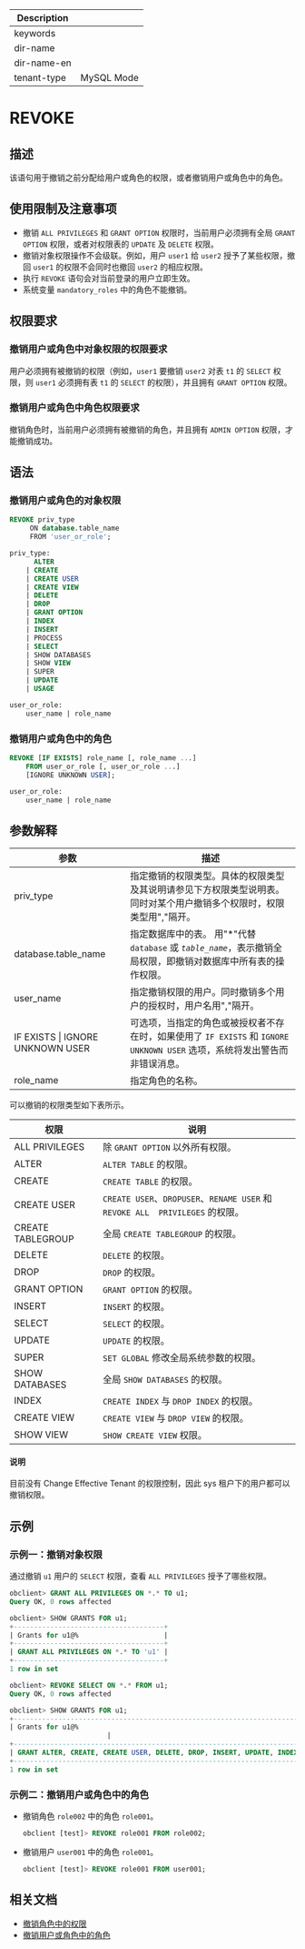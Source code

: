 | Description   |                 |
|---------------|-----------------|
| keywords      |                 |
| dir-name      |                 |
| dir-name-en   |                 |
| tenant-type   | MySQL Mode      |

# REVOKE

## 描述

该语句用于撤销之前分配给用户或角色的权限，或者撤销用户或角色中的角色。

## 使用限制及注意事项

* 撤销 `ALL PRIVILEGES` 和 `GRANT OPTION` 权限时，当前用户必须拥有全局 `GRANT OPTION` 权限，或者对权限表的 `UPDATE` 及 `DELETE` 权限。
* 撤销对象权限操作不会级联。例如，用户 `user1` 给 `user2` 授予了某些权限，撤回 `user1` 的权限不会同时也撤回 `user2` 的相应权限。
* 执行 `REVOKE` 语句会对当前登录的用户立即生效。
* 系统变量 `mandatory_roles` 中的角色不能撤销。

## 权限要求

### 撤销用户或角色中对象权限的权限要求

用户必须拥有被撤销的权限（例如，`user1` 要撤销 `user2` 对表 `t1` 的 `SELECT` 权限，则 `user1` 必须拥有表 `t1` 的 `SELECT` 的权限），并且拥有 `GRANT OPTION` 权限。

### 撤销用户或角色中角色权限要求

撤销角色时，当前用户必须拥有被撤销的角色，并且拥有 `ADMIN OPTION` 权限，才能撤销成功。

## 语法

### 撤销用户或角色的对象权限

```sql
REVOKE priv_type
     ON database.table_name
     FROM 'user_or_role';

priv_type:
      ALTER
    | CREATE
    | CREATE USER
    | CREATE VIEW
    | DELETE
    | DROP
    | GRANT OPTION
    | INDEX
    | INSERT
    | PROCESS
    | SELECT
    | SHOW DATABASES
    | SHOW VIEW
    | SUPER
    | UPDATE
    | USAGE

user_or_role:
    user_name | role_name
```

### 撤销用户或角色中的角色

```sql
REVOKE [IF EXISTS] role_name [, role_name ...]
    FROM user_or_role [, user_or_role ...]
    [IGNORE UNKNOWN USER];

user_or_role:
    user_name | role_name
```

## 参数解释

|       **参数**        |                                          **描述**                                           |
|---------------------|-------------------------------------------------------------------------------------------|
| priv_type           | 指定撤销的权限类型。具体的权限类型及其说明请参见下方权限类型说明表。 同时对某个用户撤销多个权限时，权限类型用","隔开。             |
| database.table_name | 指定数据库中的表。 用"\*"代替 `database` 或 *`table_name`*，表示撤销全局权限，即撤销对数据库中所有表的操作权限。 |
| user_name           | 指定撤销权限的用户。同时撤销多个用户的授权时，用户名用","隔开。                                                         |
| IF EXISTS \| IGNORE UNKNOWN USER | 可选项，当指定的角色或被授权者不存在时，如果使用了 `IF EXISTS` 和 `IGNORE UNKNOWN USER` 选项，系统将发出警告而非错误消息。|
| role_name           | 指定角色的名称。|

可以撤销的权限类型如下表所示。

|      **权限**       |                                 **说明**                                 |
|-------------------|------------------------------------------------------------------------|
| ALL PRIVILEGES    | 除 `GRANT OPTION` 以外所有权限。                                               |
| ALTER             | `ALTER TABLE` 的权限。                                                     |
| CREATE            | `CREATE TABLE` 的权限。                                                    |
| CREATE USER       | `CREATE USER`、`DROPUSER`、`RENAME USER` 和 `REVOKE ALL  PRIVILEGES` 的权限。 |
| CREATE TABLEGROUP | 全局 `CREATE TABLEGROUP` 的权限。                                            |
| DELETE            | `DELETE` 的权限。                                                          |
| DROP              | `DROP` 的权限。                                                            |
| GRANT OPTION      | `GRANT OPTION` 的权限。                                                    |
| INSERT            | `INSERT` 的权限。                                                          |
| SELECT            | `SELECT` 的权限。                                                          |
| UPDATE            | `UPDATE` 的权限。                                                          |
| SUPER             | `SET GLOBAL` 修改全局系统参数的权限。                                              |
| SHOW DATABASES    | 全局 `SHOW DATABASES` 的权限。                                               |
| INDEX             | `CREATE INDEX` 与 `DROP INDEX` 的权限。                                     |
| CREATE VIEW       | `CREATE VIEW` 与 `DROP VIEW` 的权限。                                       |
| SHOW VIEW         | `SHOW CREATE VIEW` 权限。                                                 |

  <main id="notice" type='explain'>
    <h4>说明</h4>
    <p>目前没有 Change Effective Tenant 的权限控制，因此 sys 租户下的用户都可以撤销权限。</p>
  </main>

## 示例

### 示例一：撤销对象权限

通过撤销 `u1` 用户的 `SELECT` 权限，查看 `ALL PRIVILEGES` 授予了哪些权限。

```sql
obclient> GRANT ALL PRIVILEGES ON *.* TO u1;
Query OK, 0 rows affected

obclient> SHOW GRANTS FOR u1;
+-------------------------------------+
| Grants for u1@%                     |
+-------------------------------------+
| GRANT ALL PRIVILEGES ON *.* TO 'u1' |
+-------------------------------------+
1 row in set

obclient> REVOKE SELECT ON *.* FROM u1;
Query OK, 0 rows affected

obclient> SHOW GRANTS FOR u1;
+-------------------------------------------------------------------------------------------------------------------------------------------------------------------------------------------------------------------------------------+
| Grants for u1@%
                        |
+-------------------------------------------------------------------------------------------------------------------------------------------------------------------------------------------------------------------------------------+
| GRANT ALTER, CREATE, CREATE USER, DELETE, DROP, INSERT, UPDATE, INDEX, CREATE VIEW, SHOW VIEW, SHOW DB, SUPER, PROCESS, FILE, ALTER TENANT, ALTER SYSTEM, CREATE RESOURCE POOL, CREATE RESOURCE UNIT ON *.* TO 'u1' |
+-------------------------------------------------------------------------------------------------------------------------------------------------------------------------------------------------------------------------------------+
1 row in set
```

### 示例二：撤销用户或角色中的角色

* 撤销角色 `role002` 中的角色 `role001`。

  ```sql
  obclient [test]> REVOKE role001 FROM role002;
  ```

* 撤销用户 `user001` 中的角色 `role001`。

  ```sql
  obclient [test]> REVOKE role001 FROM user001;
  ```

## 相关文档

* [撤销角色中的权限](链接待添加)
* [撤销用户或角色中的角色](链接待添加)
